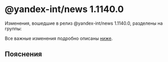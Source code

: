 # @yandex-int/news 1.1140.0

<!-- ЧЕЛОВЕЧЕСКОЕ ВСТУПЛЕНИЕ -->

Изменения, вошедшие в релиз @yandex-int/news 1.1140.0, разделены на группы:

Все важные изменения подробно описаны [ниже](#Пояснения).

## Пояснения

